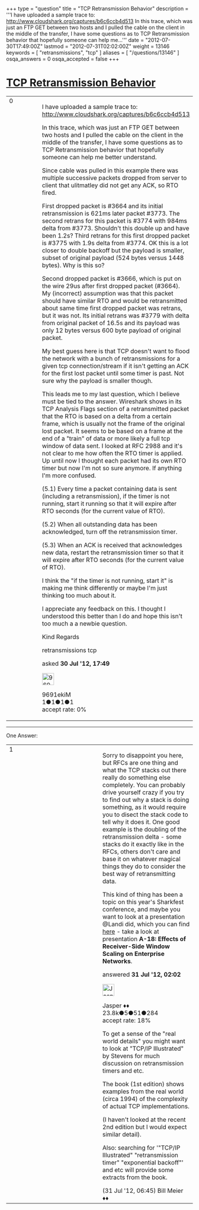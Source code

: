 +++
type = "question"
title = "TCP Retransmission Behavior"
description = '''I have uploaded a sample trace to: http://www.cloudshark.org/captures/b6c6ccb4d513 In this trace, which was just an FTP GET between two hosts and I pulled the cable on the client in the middle of the transfer, I have some questions as to TCP Retransmission behavior that hopefully someone can help me...'''
date = "2012-07-30T17:49:00Z"
lastmod = "2012-07-31T02:02:00Z"
weight = 13146
keywords = [ "retransmissions", "tcp" ]
aliases = [ "/questions/13146" ]
osqa_answers = 0
osqa_accepted = false
+++

<div class="headNormal">

# [TCP Retransmission Behavior](/questions/13146/tcp-retransmission-behavior)

</div>

<div id="main-body">

<div id="askform">

<table id="question-table" style="width:100%;"><colgroup><col style="width: 50%" /><col style="width: 50%" /></colgroup><tbody><tr class="odd"><td style="width: 30px; vertical-align: top"><div class="vote-buttons"><div id="post-13146-score" class="post-score" title="current number of votes">0</div><div id="favorite-count" class="favorite-count"></div></div></td><td><div id="item-right"><div class="question-body"><p>I have uploaded a sample trace to: <a href="http://www.cloudshark.org/captures/b6c6ccb4d513">http://www.cloudshark.org/captures/b6c6ccb4d513</a></p><p>In this trace, which was just an FTP GET between two hosts and I pulled the cable on the client in the middle of the transfer, I have some questions as to TCP Retransmission behavior that hopefully someone can help me better understand.</p><p>Since cable was pulled in this example there was multiple successive packets dropped from server to client that ulitmatley did not get any ACK, so RTO fired.</p><p>First dropped packet is #3664 and its initial retransmission is 621ms later packet #3773. The second retrans for this packet is #3774 with 984ms delta from #3773. Shouldn't this double up and have been 1.2s? Third retrans for this first dropped packet is #3775 with 1.9s delta from #3774. OK this is a lot closer to double backoff but the payload is smaller, subset of original payload (524 bytes versus 1448 bytes). Why is this so?</p><p>Second dropped packet is #3666, which is put on the wire 29us after first dropped packet (#3664). My (incorrect) assumption was that this packet should have similar RTO and would be retransmitted about same time first dropped packet was retrans, but it was not. Its initial retrans was #3779 with delta from original packet of 16.5s and its payload was only 12 bytes versus 600 byte payload of original packet.</p><p>My best guess here is that TCP doesn't want to flood the network with a bunch of retransmissions for a given tcp connection/stream if it isn't getting an ACK for the first lost packet until some timer is past. Not sure why the payload is smaller though.</p><p>This leads me to my last question, which I believe must be tied to the answer. Wireshark shows in its TCP Analysis Flags section of a retransmitted packet that the RTO is based on a delta from a certain frame, which is usually not the frame of the original lost packet. It seems to be based on a frame at the end of a "train" of data or more likely a full tcp window of data sent. I looked at RFC 2988 and it's not clear to me how often the RTO timer is applied. Up until now I thought each packet had its own RTO timer but now I'm not so sure anymore. If anything I'm more confused.</p><p>(5.1) Every time a packet containing data is sent (including a retransmission), if the timer is not running, start it running so that it will expire after RTO seconds (for the current value of RTO).</p><p>(5.2) When all outstanding data has been acknowledged, turn off the retransmission timer.</p><p>(5.3) When an ACK is received that acknowledges new data, restart the retransmission timer so that it will expire after RTO seconds (for the current value of RTO).</p><p>I think the "if the timer is not running, start it" is making me think differently or maybe I'm just thinking too much about it.</p><p>I appreciate any feedback on this. I thought I understood this better than I do and hope this isn't too much a a newbie question.</p><p>Kind Regards</p></div><div id="question-tags" class="tags-container tags">retransmissions tcp</div><div id="question-controls" class="post-controls"></div><div class="post-update-info-container"><div class="post-update-info post-update-info-user"><p>asked <strong>30 Jul '12, 17:49</strong></p><img src="https://secure.gravatar.com/avatar/f3d0910625626ca9d6009a27d406a83f?s=32&amp;d=identicon&amp;r=g" class="gravatar" width="32" height="32" alt="9691ekiM&#39;s gravatar image" /><p>9691ekiM<br />
<span class="score" title="1 reputation points">1</span><span title="1 badges"><span class="badge1">●</span><span class="badgecount">1</span></span><span title="1 badges"><span class="silver">●</span><span class="badgecount">1</span></span><span title="1 badges"><span class="bronze">●</span><span class="badgecount">1</span></span><br />
<span class="accept_rate" title="Rate of the user&#39;s accepted answers">accept rate:</span> <span title="9691ekiM has no accepted answers">0%</span></p></div></div><div id="comments-container-13146" class="comments-container"></div><div id="comment-tools-13146" class="comment-tools"></div><div class="clear"></div><div id="comment-13146-form-container" class="comment-form-container"></div><div class="clear"></div></div></td></tr></tbody></table>

------------------------------------------------------------------------

<div class="tabBar">

<span id="sort-top"></span>

<div class="headQuestions">

One Answer:

</div>

</div>

<span id="13178"></span>

<div id="answer-container-13178" class="answer">

<table style="width:100%;"><colgroup><col style="width: 50%" /><col style="width: 50%" /></colgroup><tbody><tr class="odd"><td style="width: 30px; vertical-align: top"><div class="vote-buttons"><div id="post-13178-score" class="post-score" title="current number of votes">1</div></div></td><td><div class="item-right"><div class="answer-body"><p>Sorry to disappoint you here, but RFCs are one thing and what the TCP stacks out there really do something else completely. You can probably drive yourself crazy if you try to find out why a stack is doing something, as it would require you to disect the stack code to tell why it does it. One good example is the doubling of the retransmission delta - some stacks do it exactly like in the RFCs, others don't care and base it on whatever magical things they do to consider the best way of retransmitting data.</p><p>This kind of thing has been a topic on this year's Sharkfest conference, and maybe you want to look at a presentation @Landi did, which you can find <a href="http://sharkfest.wireshark.org/sharkfest.12/">here</a> - take a look at presentation <strong>A-18: Effects of Receiver-Side Window Scaling on Enterprise Networks</strong>.</p></div><div class="answer-controls post-controls"></div><div class="post-update-info-container"><div class="post-update-info post-update-info-user"><p>answered <strong>31 Jul '12, 02:02</strong></p><img src="https://secure.gravatar.com/avatar/c578ba2967741f25aebd6afef702f432?s=32&amp;d=identicon&amp;r=g" class="gravatar" width="32" height="32" alt="Jasper&#39;s gravatar image" /><p>Jasper ♦♦<br />
<span class="score" title="23806 reputation points"><span>23.8k</span></span><span title="5 badges"><span class="badge1">●</span><span class="badgecount">5</span></span><span title="51 badges"><span class="silver">●</span><span class="badgecount">51</span></span><span title="284 badges"><span class="bronze">●</span><span class="badgecount">284</span></span><br />
<span class="accept_rate" title="Rate of the user&#39;s accepted answers">accept rate:</span> <span title="Jasper has 263 accepted answers">18%</span></p></div></div><div id="comments-container-13178" class="comments-container"><span id="13186"></span><div id="comment-13186" class="comment"><div id="post-13186-score" class="comment-score"></div><div class="comment-text"><p>To get a sense of the "real world details" you might want to look at "TCP/IP Illustrated" by Stevens for much discussion on retransmission timers and etc.</p><p>The book (1st edition) shows examples from the real world (circa 1994) of the complexity of actual TCP implementations.</p><p>(I haven't looked at the recent 2nd edition but I would expect similar detail).</p><p>Also: searching for '"TCP/IP Illustrated" "retransmission timer" "exponential backoff"' and etc will provide some extracts from the book.</p></div><div id="comment-13186-info" class="comment-info"><span class="comment-age">(31 Jul '12, 06:45)</span> Bill Meier ♦♦</div></div></div><div id="comment-tools-13178" class="comment-tools"></div><div class="clear"></div><div id="comment-13178-form-container" class="comment-form-container"></div><div class="clear"></div></div></td></tr></tbody></table>

</div>

<div class="paginator-container-left">

</div>

</div>

</div>


